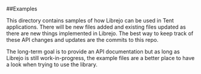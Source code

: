 ##Examples

This directory contains samples of how Librejo can be used in Tent applications. There will be new files added and existing files updated as there are new things implemented in Librejo. The best way to keep track of these API changes and updates are the commits to this repo.

The long-term goal is to provide an API documentation but as long as Librejo is still work-in-progress, the example files are a better place to have a look when trying to use the library.
